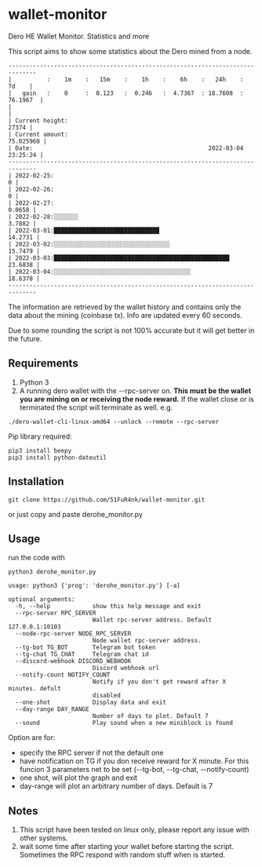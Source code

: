 # wallet-monitor
Dero HE Wallet Monitor. Statistics and more

This script aims to show some statistics about the Dero mined from a node.
```
------------------------------------------------------------------------------
|          :    1m    :   15m    :    1h    :    6h    :   24h    :    7d    |
|   gain   :    0     :  0.123   :  0.246   :  4.7367  : 18.7608  : 76.1967  |
|                                                                            |
| Current height:                                                      27374 |
| Current amount:                                                  75.025960 |
| Date:                                                  2022-03-04 23:25:24 |
------------------------------------------------------------------------------
| 2022-02-25:                                                              0 |
| 2022-02-26:                                                              0 |
| 2022-02-27:                                                         0.0658 |
| 2022-02-28:░░░░░░░                                                  3.7882 |
| 2022-03-01:██████████████████████████████                          14.2731 |
| 2022-03-02:░░░░░░░░░░░░░░░░░░░░░░░░░░░░░░░░░                       15.7479 |
| 2022-03-03:██████████████████████████████████████████████████      23.6838 |
| 2022-03-04:░░░░░░░░░░░░░░░░░░░░░░░░░░░░░░░░░░░░░░░                 18.6378 |
------------------------------------------------------------------------------
```
The information are retrieved by the wallet history and contains only the data about the mining (coinbase tx).
Info are updated every 60 seconds.

Due to some rounding the script is not 100% accurate but it will get better in the future.


## Requirements

1. Python 3
2. A running dero wallet with the --rpc-server on. **This must be the wallet you are mining on or receiving the node reward.** If the wallet close or is terminated the script will terminate as well.
e.g.
```
./dero-wallet-cli-linux-amd64 --unlock --remote --rpc-server
```

Pip library required:
```
pip3 install beepy
pip3 install python-dateutil
```

## Installation
```
git clone https://github.com/51FuR4nk/wallet-monitor.git
```
or just copy and paste derohe_monitor.py

## Usage
run the code with
```
python3 derohe_monitor.py
```

```
usage: python3 {'prog': 'derohe_monitor.py'} [-a]

optional arguments:
  -h, --help            show this help message and exit
  --rpc-server RPC_SERVER
                        Wallet rpc-server address. Default 127.0.0.1:10103
  --node-rpc-server NODE_RPC_SERVER
                        Node wallet rpc-server address.
  --tg-bot TG_BOT       Telegram bot token
  --tg-chat TG_CHAT     Telegram chat id
  --discord-webhook DISCORD_WEBHOOK
                        Discord webhook url
  --notify-count NOTIFY_COUNT
                        Notify if you don't get reward after X minutes. defult
                        disabled
  --one-shot            Display data and exit
  --day-range DAY_RANGE
                        Number of days to plot. Default 7
  --sound               Play sound when a new miniblock is found
```

Option are for:
- specify the RPC server if not the default one
- have notification on TG if you don receive reward for X minute. For this funcion 3 parameters net to be set (--tg-bot, --tg-chat, --notify-count)
- one shot, will plot the graph and exit
- day-range will plot an arbitrary number of days. Default is 7

## Notes

1. This script have been tested on linux only, please report any issue with other systems.
2. wait some time after starting your wallet before starting the script. Sometimes the RPC respond with random stuff when is started.
